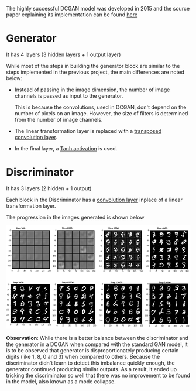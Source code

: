 The highly successful DCGAN model was developed in 2015 and the source paper explaining its implementation can be found [here](https://arxiv.org/pdf/1511.06434v1.pdf)

# Generator

It has 4 layers (3 hidden layers + 1 output layer)

While most of the steps in building the generator block are similar to the steps implemented in the previous project, the main differences are noted below:

- Instead of passing in the image dimension, the number of image channels is passed as input to the generator.

  This is because the convolutions, used in DCGAN, don't depend on the number of pixels on an image. However, the size of filters is determined from the number of image channels.

- The linear transformation layer is replaced with a [transposed convolution layer](https://pytorch.org/docs/master/generated/torch.nn.ConvTranspose2d.html).

- In the final layer, a [Tanh activation](https://pytorch.org/docs/stable/generated/torch.nn.Tanh.html) is used.

# Discriminator

It has 3 layers (2 hidden + 1 output)

Each block in the Discriminator has a [convolution layer](https://pytorch.org/docs/master/generated/torch.nn.Conv2d.html) inplace of a linear transformation layer.

The progression in the images generated is shown below

![Result_DCGAN](https://raw.githubusercontent.com/himasai97/GANs/main/DCGAN/Result_DCGAN.PNG)

**Observation**:
While there is a better balance between the discriminator and the generator in a DCGAN when compared with the standard GAN model, it is to be observed that generator is disproportionately producing certain digits (like 1, 8, 0 and 3) when compared to others. Because the discriminator didn't learn to detect this imbalance quickly enough, the generator continued producing similar outputs. As a result, it ended up tricking the discriminator so well that there was no improvement to be found in the model, also known as a mode collapse.
